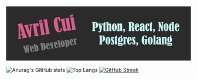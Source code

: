 [![Header](https://github.com/Avril-Cui/Avril-Cui/blob/main/Name.png "Header")](http://www.aspect-game.com/)

![Anurag's GitHub stats](https://github-readme-stats.vercel.app/api?username=Avril-Cui&theme=radical&show_icons=true)
![Top Langs](https://github-readme-stats.vercel.app/api/top-langs/?username=Avril-Cui&theme=radical)
[![GitHub Streak](http://github-readme-streak-stats.herokuapp.com?user=Avril-Cui&theme=radical)](https://git.io/streak-stats)
